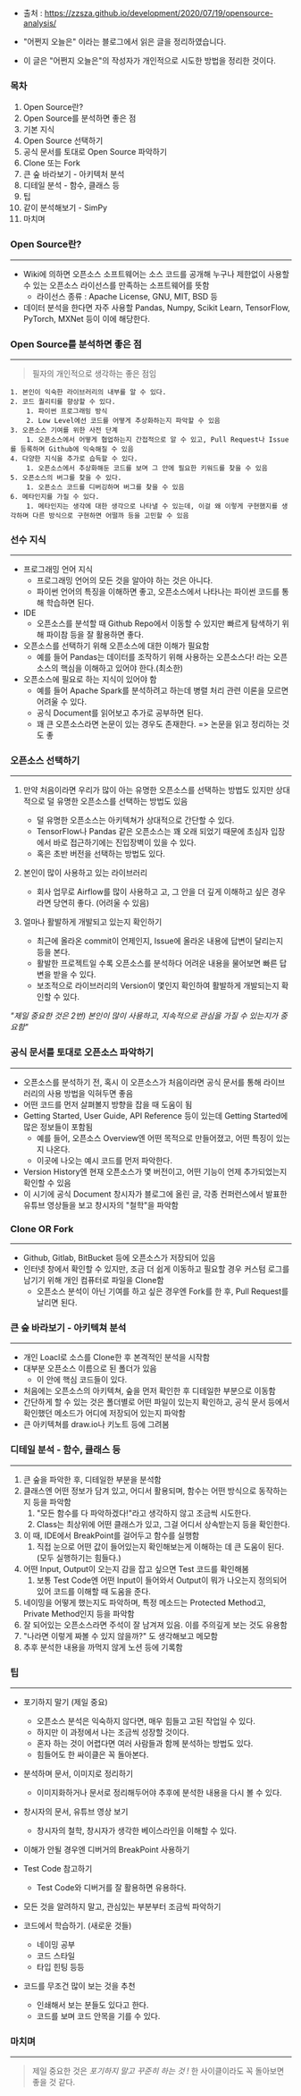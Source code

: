 - 출처 : https://zzsza.github.io/development/2020/07/19/opensource-analysis/
- "어쩐지 오늘은" 이라는 블로그에서 읽은 글을 정리하였습니다.

- 이 글은 "어쩐지 오늘은"의 작성자가 개인적으로 시도한 방법을 정리한 것이다.

### 목차
1. Open Source란?
2. Open Source를 분석하면 좋은 점
3. 기본 지식
4. Open Source 선택하기
5. 공식 문서를 토대로 Open Source 파악하기
6. Clone 또는 Fork
7. 큰 숲 바라보기 - 아키텍처 분석
8. 디테일 분석 - 함수, 클래스 등
9. 팁
10. 같이 분석해보기 - SimPy
11. 마치며


### Open Source란?
---
- Wiki에 의하면 오픈소스 소프트웨어는 소스 코드를 공개해 누구나 제한없이 사용할 수 있는 오픈소스 라이선스를 만족하는 소프트웨어를 뜻함
	- 라이선스 종류 : Apache License, GNU, MIT, BSD 등
- 데이터 분석을 한다면 자주 사용할 Pandas, Numpy, Scikit Learn, TensorFlow, PyTorch, MXNet 등이 이에 해당한다.


### Open Source를 분석하면 좋은 점
---
> 필자의 개인적으로 생각하는 좋은 점임

	1. 본인이 익숙한 라이브러리의 내부를 알 수 있다.
	2. 코드 퀄리티를 향상할 수 있다.
		1. 파이썬 프로그래밍 방식
		2. Low Level에선 코드를 어떻게 추상화하는지 파악할 수 있음
	3. 오픈소스 기여를 위한 사전 단계
		1. 오픈소스에서 어떻게 협업하는지 간접적으로 알 수 있고, Pull Request나 Issue를 등록하며 Github에 익숙해질 수 있음
	4. 다양한 지식을 추가로 습득할 수 있다.
		1. 오픈소스에서 추상화해둔 코드를 보며 그 안에 필요한 키워드를 찾을 수 있음
	5. 오픈소스의 버그를 찾을 수 있다.
		1. 오픈소스 코드를 디버깅하며 버그를 찾을 수 있음
	6. 메타인지를 가질 수 있다.
		1. 메타인지는 생각에 대한 생각으로 나타낼 수 있는데, 이걸 왜 이렇게 구현했지를 생각하며 다른 방식으로 구현하면 어떨까 등을 고민할 수 있음


### 선수 지식
---
- 프로그래밍 언어 지식
	- 프로그래밍 언어의 모든 것을 알아야 하는 것은 아니다.
	- 파이썬 언어의 특징을 이해하면 좋고, 오픈소스에서 나타나는 파이썬 코드를 통해 학습하면 된다.
- IDE
	- 오픈소스를 분석할 때 Github Repo에서 이동할 수 있지만 빠르게 탐색하기 위해 파이참 등을 잘 활용하면 좋다.
- 오픈소스를 선택하기 위해 오픈소스에 대한 이해가 필요함
	- 예를 들어 Pandas는 데이터를 조작하기 위해 사용하는 오픈소스다! 라는 오픈소스의 핵심을 이해하고 있어야 한다.(최소한)
- 오픈소스에 필요로 하는 지식이 있어야 함
	- 예를 들어 Apache Spark를 분석하려고 하는데 병렬 처리 관련 이론을 모르면 어려울 수 있다.
	- 공식 Document를 읽어보고 추가로 공부하면 된다.
	- 꽤 큰 오픈소스라면 논문이 있는 경우도 존재한다. => 논문을 읽고 정리하는 것도 좋


### 오픈소스 선택하기
---
1. 만약 처음이라면 우리가 많이 아는 유명한 오픈소스를 선택하는 방법도 있지만 상대적으로 덜 유명한 오픈소스를 선택하는 방법도 있음
	- 덜 유명한 오픈소스는 아키텍쳐가 상대적으로 간단할 수 있다.
	- TensorFlow나 Pandas 같은 오픈소스는 꽤 오래 되었기 때문에 초심자 입장에서 바로 접근하기에는 진입장벽이 있을 수 있다.
	- 혹은 초반 버전을 선택하는 방법도 있다.

2. 본인이 많이 사용하고 있는 라이브러리
	- 회사 업무로 Airflow를 많이 사용하고 고, 그 안을 더 깊게 이해하고 싶은 경우라면 당연히 좋다. (어려울 수 있음)

3. 얼마나 활발하게 개발되고 있는지 확인하기
	- 최근에 올라온 commit이 언제인지, Issue에 올라온 내용에 답변이 달리는지 등을 본다.
	- 활발한 프로젝트일 수록 오픈소스를 분석하다 어려운 내용을 물어보면 빠른 답변을 받을 수 있다.
	- 보조적으로 라이브러리의 Version이 몇인지 확인하여 활발하게 개발되는지 확인할 수 있다.

*"제일 중요한 것은 2번) 본인이 많이 사용하고, 지속적으로 관심을 가질 수 있는지가 중요함"*


### 공식 문서를 토대로 오픈소스 파악하기
---
- 오픈소스를 분석하기 전, 혹시 이 오픈소스가 처음이라면 공식 문서를 통해 라이브러리의 사용 방법을 익혀두면 좋음
- 어떤 코드를 먼저 살펴볼지 방향을 잡을 때 도움이 됨
- Getting Started, User Guide, API Reference 등이 있는데 Getting Started에 많은 정보들이 포함됨
	- 예를 들어, 오픈소스 Overview엔 어떤 목적으로 만들어졌고, 어떤 특징이 있는지 나온다.
	- 이곳에 나오는 예시 코드를 먼저 파악한다.
- Version History엔 현재 오픈소스가 몇 버전이고, 어떤 기능이 언제 추가되었는지 확인할 수 있음
- 이 시기에 공식 Document 창시자가 블로그에 올린 글, 각종 컨퍼런스에서 발표한 유튜브 영상들을 보고 창시자의 "철학"을 파악함


### Clone OR Fork
---
- Github, Gitlab, BitBucket 등에 오픈소스가 저장되어 있음
- 인터넷 창에서 확인할 수 있지만, 조금 더 쉽게 이동하고 필요할 경우 커스텀 로그를 남기기 위해 개인 컴퓨터로 파일을 Clone함
	- 오픈소스 분석이 아닌 기여를 하고 싶은 경우엔 Fork를 한 후, Pull Request를 날리면 된다.


### 큰 숲 바라보기 - 아키텍쳐 분석
---
- 개인 Loacl로 소스를 Clone한 후 본격적인 분석을 시작함
- 대부분 오픈소스 이름으로 된 폴더가 있음
	- 이 안에 핵심 코드들이 있다.
- 처음에는 오픈소스의 아키텍쳐, 숲을 먼저 확인한 후 디테일한 부분으로 이동함
- 간단하게 할 수 있는 것은 폴더별로 어떤 파일이 있는지 확인하고, 공식 문서 등에서 확인했던 메소드가 어디에 저장되어 있는지 파악함
- 큰 아키텍쳐를 draw.io나 키노트 등에 그려봄


### 디테일 분석 - 함수, 클래스 등
---
1. 큰 숲을 파악한 후, 디테일한 부분을 분석함
2. 클래스엔 어떤 정보가 담겨 있고, 어디서 활용되며, 함수는 어떤 방식으로 동작하는지 등을 파악함
	1. "모든 함수를 다 파악하겠다!"라고 생각하지 않고 조금씩 시도한다.
	2. Class는 최상위에 어떤 클래스가 있고, 그걸 어디서 상속받는지 등을 확인한다.
3. 이 때, IDE에서 BreakPoint를 걸어두고 함수를 실행함
	1. 직접 눈으로 어떤 값이 들어있는지 확인해보는게 이해하는 데 큰 도움이 된다. (모두 실행하기는 힘들다.)
4. 어떤 Input, Output이 오는지 감을 잡고 싶으면 Test 코드를 확인해봄
	1. 보통 Test Code엔 어떤 Input이 들어와서 Output이 뭐가 나오는지 정의되어 있어 코드를 이해할 때 도움을 준다.
5. 네이밍을 어떻게 했는지도 파악하며, 특정 메소드는 Protected Method고, Private Method인지 등을 파악함
6. 잘 되어있는 오픈소스라면 주석이 잘 남겨져 있음. 이를 주의깊게 보는 것도 유용함
7. "나라면 이렇게 짜볼 수 있지 않을까?" 도 생각해보고 메모함
8. 추후 분석한 내용을 까먹지 않게 노션 등에 기록함


### 팁
---
- 포기하지 말기 (제일 중요)
	- 오픈소스 분석은 익숙하지 않다면, 매우 힘들고 고된 작업일 수 있다.
	- 하지만 이 과정에서 나는 조금씩 성장할 것이다.
	- 혼자 하는 것이 어렵다면 여러 사람들과 함께 분석하는 방법도 있다.
	- 힘들어도 한 싸이클은 꼭 돌아본다.

- 분석하며 문서, 이미지로 정리하기
	- 이미지화하거나 문서로 정리해두어야 추후에 분석한 내용을 다시 볼 수 있다.

- 창시자의 문서, 유튜브 영상 보기
	- 창시자의 철학, 창시자가 생각한 베이스라인을 이해할 수 있다.

- 이해가 안될 경우엔 디버거의 BreakPoint 사용하기

- Test Code 참고하기
	- Test Code와 디버거를 잘 활용하면 유용하다.

- 모든 것을 알려하지 말고, 관심있는 부분부터 조금씩 파악하기

- 코드에서 학습하기. (새로운 것들)
	- 네이밍 공부
	- 코드 스타일
	- 타입 힌팅 등등

- 코드를 무조건 많이 보는 것을 추천
	- 인쇄해서 보는 분들도 있다고 한다.
	- 코드를 보며 코드 안목을 기를 수 있다.


### 마치며
---
> 제일 중요한 것은 *포기하지 말고 꾸준히 하는 것 !* 한 사이클이라도 꼭 돌아보면 좋을 것 같다.

